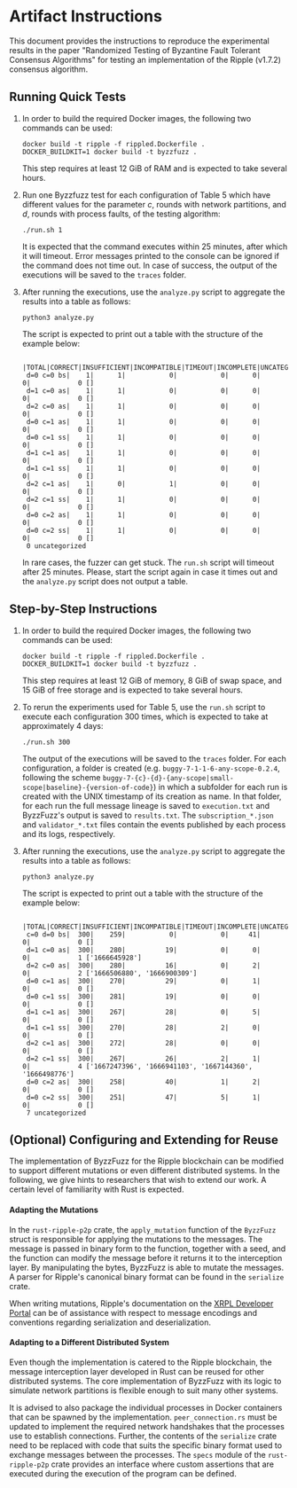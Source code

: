 # Artifact Instructions

This document provides the instructions to reproduce the experimental results in the paper "Randomized Testing of Byzantine Fault Tolerant Consensus Algorithms" for testing an implementation of the Ripple (v1.7.2) consensus algorithm.

## Running Quick Tests

1. In order to build the required Docker images, the following two commands can be used:

   ```
   docker build -t ripple -f rippled.Dockerfile .
   DOCKER_BUILDKIT=1 docker build -t byzzfuzz .
   ```

   This step requires at least 12 GiB of RAM and is expected to take several hours.

2. Run one Byzzfuzz test for each configuration of Table 5 which have different values for the parameter $c$, rounds with network partitions, and $d$, rounds with process faults, of the testing algorithm:

   ```
   ./run.sh 1
   ```

   It is expected that the command executes within 25 minutes, after which it will timeout. Error messages printed to the console can be ignored if the command does not time out. In case of success,  the output of the executions will be saved to the `traces` folder.

3. After running the executions, use the `analyze.py` script to aggregate the results into a table as follows:

   ```
   python3 analyze.py
   ```

   The script is expected to print out a table with the structure of the example below:

   ```
              |TOTAL|CORRECT|INSUFFICIENT|INCOMPATIBLE|TIMEOUT|INCOMPLETE|UNCATEGORIZED
    d=0 c=0 bs|    1|      1|           0|           0|      0|         0|            0 []
    d=1 c=0 as|    1|      1|           0|           0|      0|         0|            0 []
    d=2 c=0 as|    1|      1|           0|           0|      0|         0|            0 []
    d=0 c=1 as|    1|      1|           0|           0|      0|         0|            0 []
    d=0 c=1 ss|    1|      1|           0|           0|      0|         0|            0 []
    d=1 c=1 as|    1|      1|           0|           0|      0|         0|            0 []
    d=1 c=1 ss|    1|      1|           0|           0|      0|         0|            0 []
    d=2 c=1 as|    1|      0|           1|           0|      0|         0|            0 []
    d=2 c=1 ss|    1|      1|           0|           0|      0|         0|            0 []
    d=0 c=2 as|    1|      1|           0|           0|      0|         0|            0 []
    d=0 c=2 ss|    1|      1|           0|           0|      0|         0|            0 []
    0 uncategorized
   ```

   In rare cases, the fuzzer can get stuck. The `run.sh` script will timeout after 25 minutes. Please, start the script again in case it times out and the `analyze.py` script does not output a table.

## Step-by-Step Instructions

1. In order to build the required Docker images, the following two commands can be used:

   ```
   docker build -t ripple -f rippled.Dockerfile .
   DOCKER_BUILDKIT=1 docker build -t byzzfuzz .
   ```

   This step requires at least 12 GiB of memory, 8 GiB of swap space, and 15 GiB of free storage and is expected to take several hours.

2. To rerun the experiments used for Table 5, use the `run.sh` script to execute each configuration 300 times, which is expected to take at approximately 4 days:

   ```
   ./run.sh 300
   ```

   The output of the executions will be saved to the `traces` folder. For each configuration, a folder is created (e.g. `buggy-7-1-1-6-any-scope-0.2.4`, following the scheme `buggy-7-{c}-{d}-{any-scope|small-scope|baseline}-{version-of-code}`) in which a subfolder for each run is created with the UNIX timestamp of its creation as name. In that folder, for each run the full message lineage is saved to `execution.txt` and ByzzFuzz's output is saved to `results.txt`. The `subscription_*.json` and `validator_*.txt` files contain the events published by each process and its logs, respectively.

3. After running the executions, use the `analyze.py` script to aggregate the results into a table as follows:

   ```
   python3 analyze.py
   ```

   The script is expected to print out a table with the structure of the example below:

   ```
              |TOTAL|CORRECT|INSUFFICIENT|INCOMPATIBLE|TIMEOUT|INCOMPLETE|UNCATEGORIZED
    c=0 d=0 bs|  300|    259|           0|           0|     41|         0|            0 []
    d=1 c=0 as|  300|    280|          19|           0|      0|         0|            1 ['1666645928']
    d=2 c=0 as|  300|    280|          16|           0|      2|         0|            2 ['1666506880', '1666900309']
    d=0 c=1 as|  300|    270|          29|           0|      1|         0|            0 []
    d=0 c=1 ss|  300|    281|          19|           0|      0|         0|            0 []
    d=1 c=1 as|  300|    267|          28|           0|      5|         0|            0 []
    d=1 c=1 ss|  300|    270|          28|           2|      0|         0|            0 []
    d=2 c=1 as|  300|    272|          28|           0|      0|         0|            0 []
    d=2 c=1 ss|  300|    267|          26|           2|      1|         0|            4 ['1667247396', '1666941103', '1667144360', '1666498776']
    d=0 c=2 as|  300|    258|          40|           1|      2|         0|            0 []
    d=0 c=2 ss|  300|    251|          47|           5|      1|         0|            0 []
    7 uncategorized
   ```

## (Optional) Configuring and Extending for Reuse

The implementation of ByzzFuzz for the Ripple blockchain can be modified to support different mutations or even different distributed systems. In the following, we give hints to researchers that wish to extend our work. A certain level of familiarity with Rust is expected.

#### Adapting the Mutations

In the `rust-ripple-p2p` crate, the `apply_mutation` function of the `ByzzFuzz` struct is responsible for applying the mutations to the messages. The message is passed in binary form to the function, together with a seed, and the function can modify the message before it returns it to the interception layer. By manipulating the bytes, ByzzFuzz is able to mutate the messages. A parser for Ripple's canonical binary format can be found in the `serialize` crate.

When writing mutations, Ripple's documentation on the [XRPL Developer Portal](https://xrpl.org/protocol-reference.html#main-page-header) can be of assistance with respect to message encodings and conventions regarding serialization and deserialization.

#### Adapting to a Different Distributed System

Even though the implementation is catered to the Ripple blockchain, the message interception layer developed in Rust can be reused for other distributed systems. The core implementation of ByzzFuzz with its logic to simulate network partitions is flexible enough to suit many other systems.

It is advised to also package the individual processes in Docker containers that can be spawned by the implementation. `peer_connection.rs` must be updated to implement the required network handshakes that the processes use to establish connections. Further, the contents of the `serialize` crate need to be replaced with code that suits the specific binary format used to exchange messages between the processes. The `specs` module of the `rust-ripple-p2p` crate provides an interface where custom assertions that are executed during the execution of the program can be defined.